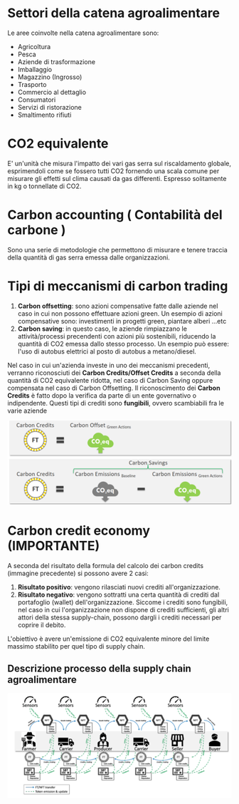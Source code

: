 #  Settori della catena agroalimentare
Le aree coinvolte nella catena agroalimentare sono:
- Agricoltura
- Pesca
- Aziende di trasformazione
- Imballaggio
- Magazzino (Ingrosso)
- Trasporto
- Commercio al dettaglio
- Consumatori
- Servizi di ristorazione
- Smaltimento rifiuti

# CO2 equivalente
E' un'unità che misura l'impatto dei vari gas serra sul riscaldamento globale, esprimendoli come se fossero tutti CO2 fornendo una scala comune per misurare gli effetti sul clima causati da gas differenti. Espresso solitamente in kg o tonnellate di CO2.

# Carbon accounting ( Contabilità del carbone )
Sono una serie di metodologie che permettono di misurare e tenere traccia della quantità di gas serra emessa dalle organizzazioni.

# Tipi di meccanismi di carbon trading
1. **Carbon offsetting**: sono azioni compensative fatte dalle aziende nel caso in cui non possono effettuare azioni green. Un esempio di azioni compensative sono: investimenti in progetti green, piantare alberi ...etc
2. **Carbon saving**: in questo caso, le aziende rimpiazzano le attività/processi precendenti con azioni più sostenibili, riducendo la quantità di CO2 emessa dallo stesso processo. Un esempio può essere: l'uso di autobus elettrici al posto di autobus a metano/diesel.

Nel caso in cui un'azienda investe in uno dei meccanismi precedenti, verranno riconosciuti dei **Carbon Credits/Offset Credits** a seconda della quantità di CO2 equivalente ridotta, nel caso di Carbon Saving oppure compensata nel caso di Carbon Offsetting.
Il riconoscimento dei **Carbon Credits** è fatto dopo la verifica da parte di un ente governativo o indipendente.
Questi tipi di crediti sono **fungibili**, ovvero scambiabili fra le varie aziende

![carbon-credits-formula](./img/carbon-credits-formula.png)

# Carbon credit economy (IMPORTANTE)

A seconda del risultato della formula del calcolo dei carbon credits (immagine precedente) si possono avere 2 casi:
1. **Risultato positivo**: vengono rilasciati nuovi crediti all'organizzazione.
2. **Risultato negativo**: vengono sottratti una certa quantità di crediti dal portafoglio (wallet) dell'organizzazione. Siccome i crediti sono fungibili, nel caso in cui l'organizzazione non dispone di crediti sufficienti, gli altri attori della stessa supply-chain, possono dargli i crediti necessari per coprire il debito.

L'obiettivo è avere un'emissione di CO2 equivalente minore del limite massimo stabilito per quel tipo di supply chain.

## Descrizione processo della supply chain agroalimentare
![process-description](./img/process-description.png)
